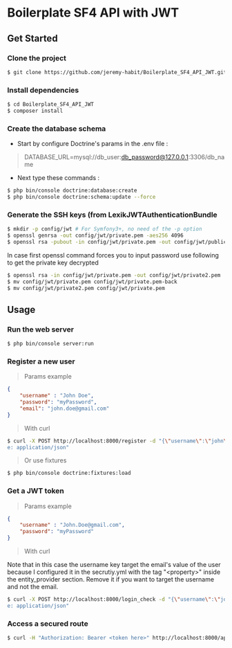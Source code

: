 # Boilerplate SF4 API with JWT

## Get Started

### Clone the project

```bash
$ git clone https://github.com/jeremy-habit/Boilerplate_SF4_API_JWT.git
```

### Install dependencies

```bash
$ cd Boilerplate_SF4_API_JWT
$ composer install
```

### Create the database schema

* Start by configure Doctrine's params in the .env file :
> DATABASE_URL=mysql://db_user:db_password@127.0.0.1:3306/db_name

* Next type these commands :
```bash
$ php bin/console doctrine:database:create
$ php bin/console doctrine:schema:update --force
```

### Generate the SSH keys (from LexikJWTAuthenticationBundle

```bash
$ mkdir -p config/jwt # For Symfony3+, no need of the -p option
$ openssl genrsa -out config/jwt/private.pem -aes256 4096
$ openssl rsa -pubout -in config/jwt/private.pem -out config/jwt/public.pem
```

In case first openssl command forces you to input password use following to get the private key decrypted

```bash
$ openssl rsa -in config/jwt/private.pem -out config/jwt/private2.pem
$ mv config/jwt/private.pem config/jwt/private.pem-back
$ mv config/jwt/private2.pem config/jwt/private.pem
```

## Usage

### Run the web server

```bash
$ php bin/console server:run
```

### Register a new user

> Params example

```json
{
	"username" : "John Doe",
	"password": "myPassword",
	"email": "john.doe@gmail.com"
}
```

> With curl

````bash
$ curl -X POST http://localhost:8000/register -d "{\"username\":\"john\",\"password\":\"doe\",\"email\":\"john.doe@gmail.com\"}" -H "Content-Typ
e: application/json"
````

> Or use fixtures

```bash
$ php bin/console doctrine:fixtures:load
```

### Get a JWT token


> Params example

```json
{
	"username" : "John.Doe@gmail.com",
	"password": "myPassword"
}
```

> With curl

Note that in this case the username key target the email's value of the user because I configured it in the secrutiy.yml with the tag "\<property>" inside the entity_provider section. Remove it if you want to target the username and not the email.

````bash
$ curl -X POST http://localhost:8000/login_check -d "{\"username\":\"john.doe@gmail.com\",\"password\":\"myPassword\"}" -H "Content-Typ
e: application/json"
````

### Access a secured route

````bash
$ curl -H "Authorization: Bearer <token here>" http://localhost:8000/api
````
